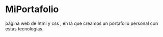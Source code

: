 # MiPortafolio
página web de html y css , en la que creamos un portafolio personal con estas tecnologías.
